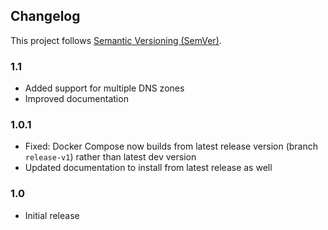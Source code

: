 ## Changelog

This project follows [Semantic Versioning (SemVer)](https://semver.org/spec/v2.0.0.html).

### 1.1

- Added support for multiple DNS zones
- Improved documentation

### 1.0.1

- Fixed: Docker Compose now builds from latest release version (branch `release-v1`) rather than latest dev version
- Updated documentation to install from latest release as well

### 1.0

- Initial release
